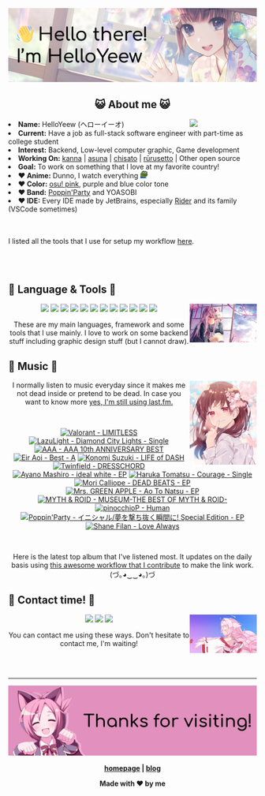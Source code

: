 <img src="welcome-banner.png" alt="Welcome!">

<h2 align="center">😺 About me 😺</h2> 
<href="https://music.apple.com/profile/HelloYeew"><img src="https://music-profile.rayriffy.com/theme/light.svg?uid=000318.14c819f20852410f9dbc0d2a5438f62b.0716" width="27%" align="right"></href>
<li><b>Name:</b> HelloYeew (ヘローイーオ)</li>
<li><b>Current:</b> Have a job as full-stack software engineer with part-time as college student</li>
<li><b>Interest:</b> Backend, Low-level computer graphic, Game development</li>
<li><b>Working On:</b> <a href="https://github.com/HelloYeew/kanna">kanna</a> | <a href="https://github.com/HelloYeew/asuna">asuna</a> | <a href="https://github.com/HelloYeew/chisato">chisato</a> | <a href="https://github.com/Rurusetto/rurusetto">rūrusetto</a> | Other open source</li>
<li><b>Goal:</b> To work on something that I love at my favorite country!</li>
<li><b>❤️ Anime:</b> Dunno, I watch everything <img src="twitch-emoji/YEP.png" width="3%" vertical-align="middle"></li>
<li><b>❤️ Color:</b> <a href="https://www.color-hex.com/color-palette/104633">osu! pink</a>, purple and blue color tone</li>
<li><b>❤️ Band:</b> <a href="https://bandori.fandom.com/wiki/Poppin%27Party">Poppin'Party</a> and YOASOBI</li>
<li><b>❤️ IDE:</b> Every IDE made by JetBrains, especially <a href="https://www.jetbrains.com/rider/">Rider</a> and its family</li> (VSCode sometimes)
<br>
<br>
<br>

<p>I listed all the tools that I use for setup my workflow <a href="https://github.com/HelloYeew/workflow-setup">here</a>.</p>

<br>
<br>

## 📇 Language & Tools 📇

<img src="knowledge-pic.png" width="27%" align="right">
<p align="center"><img src="https://img.shields.io/badge/-python-3776AB.svg?&style=for-the-badge&logo=python&logoColor=white"/> <img src="https://img.shields.io/badge/-django-092E20.svg?&style=for-the-badge&logo=django&logoColor=white"/> <img src="https://img.shields.io/badge/-csharp-239120.svg?&style=for-the-badge&logo=csharp&logoColor=white"/> <img src="https://img.shields.io/badge/-javascript-F7DF1E.svg?&style=for-the-badge&logo=javascript&logoColor=black"/> <img src="https://img.shields.io/badge/java-007396.svg?&style=for-the-badge&logo=java&logoColor=white"/> <img src="https://img.shields.io/badge/-html5-E34F26.svg?&style=for-the-badge&logo=html5&logoColor=white"/> <img src="https://img.shields.io/badge/-css3-1572B6.svg?&style=for-the-badge&logo=css3&logoColor=white"/> <img src="https://img.shields.io/badge/-nginx-009639.svg?&style=for-the-badge&logo=nginx&logoColor=white"/> <img src="https://img.shields.io/badge/-digitalocean-0080FF.svg?&style=for-the-badge&logo=digitalocean&logoColor=white"/> <img src="https://img.shields.io/badge/-svelte-FF3E00.svg?&style=for-the-badge&logo=svelte&logoColor=white"/> <img src="https://img.shields.io/badge/-tailwind CSS-06B6D4.svg?&style=for-the-badge&logo=Tailwind CSS&logoColor=white"/> <img src="https://img.shields.io/badge/-OpenGL-5586A4.svg?&style=for-the-badge&logo=OpenGL&logoColor=white"/>

<p align="center">These are my main languages, framework and some tools that I use mainly. I love to work on some backend stuff including graphic design stuff (but I cannot draw).</p>

## 🎵 Music 🎵

<img src="music-pic.png" width="27%" align="right">

<p align="center">I normally listen to music everyday since it makes me not dead inside or pretend to be dead. In case you want to know more <a href="https://www.last.fm/user/HelloYeew">yes, I'm still using last.fm.</p>
  
<br>

<!-- lastfm -->
<p align="center"><a href="https://www.last.fm/music/Valorant/LIMITLESS"><img src="https://lastfm.freetls.fastly.net/i/u/64s/9b533e4911f6cd03edff835167391cd3.jpg" title="Valorant - LIMITLESS"></a> <a href="https://www.last.fm/music/LazuLight/Diamond+City+Lights+-+Single"><img src="https://lastfm.freetls.fastly.net/i/u/64s/e2060688aca841c2a7ead6f09b31dc7c.jpg" title="LazuLight - Diamond City Lights - Single"></a> <a href="https://www.last.fm/music/AAA/AAA+10th+ANNIVERSARY+BEST"><img src="https://lastfm.freetls.fastly.net/i/u/64s/be910eafd0d4726fc403521769e96022.jpg" title="AAA - AAA 10th ANNIVERSARY BEST"></a> <a href="https://www.last.fm/music/Eir+Aoi/Best+-+A"><img src="https://lastfm.freetls.fastly.net/i/u/64s/21dc1aefe19c75d6092d1f3dbf886962.jpg" title="Eir Aoi - Best - A"></a> <a href="https://www.last.fm/music/Konomi+Suzuki/LIFE+of+DASH"><img src="https://lastfm.freetls.fastly.net/i/u/64s/b4d888c2b7942c733103d722484dcfd3.jpg" title="Konomi Suzuki - LIFE of DASH"></a> <a href="https://www.last.fm/music/Twinfield/DRESSCHORD"><img src="https://lastfm.freetls.fastly.net/i/u/64s/9dc7c9cddcdabe851ee4fc7b3385b383.jpg" title="Twinfield - DRESSCHORD"></a> <a href="https://www.last.fm/music/Ayano+Mashiro/ideal+white+-+EP"><img src="https://lastfm.freetls.fastly.net/i/u/64s/bd70759fa2a905f3e9b87ff3e992e4d6.png" title="Ayano Mashiro - ideal white - EP"></a> <a href="https://www.last.fm/music/Haruka+Tomatsu/Courage+-+Single"><img src="https://lastfm.freetls.fastly.net/i/u/64s/ae24dd4cf7abecd452dc3ddc99f41d8c.jpg" title="Haruka Tomatsu - Courage - Single"></a> <a href="https://www.last.fm/music/Mori+Calliope/DEAD+BEATS+-+EP"><img src="https://lastfm.freetls.fastly.net/i/u/64s/e54e672590d41ec44b4c21219bbf90e8.png" title="Mori Calliope - DEAD BEATS - EP"></a> <a href="https://www.last.fm/music/Mrs.+GREEN+APPLE/Ao+To+Natsu+-+EP"><img src="https://lastfm.freetls.fastly.net/i/u/64s/9573312503ccf3da30a3c96f0b4d07cd.jpg" title="Mrs. GREEN APPLE - Ao To Natsu - EP"></a> <a href="https://www.last.fm/music/MYTH+&+ROID/MUSEUM-THE+BEST+OF+MYTH+&+ROID-"><img src="https://lastfm.freetls.fastly.net/i/u/64s/36337f56da36191ef24208b6c1361d23.jpg" title="MYTH & ROID - MUSEUM-THE BEST OF MYTH & ROID-"></a> <a href="https://www.last.fm/music/pinocchioP/Human"><img src="https://lastfm.freetls.fastly.net/i/u/64s/c83d1456ecf82a0dd6865f69216ef1f7.jpg" title="pinocchioP - Human"></a> <a href="https://www.last.fm/music/Poppin%27Party/%E3%82%A4%E3%83%8B%E3%82%B7%E3%83%A3%E3%83%AB%2F%E5%A4%A2%E3%82%92%E6%92%83%E3%81%A1%E6%8A%9C%E3%81%8F%E7%9E%AC%E9%96%93%E3%81%AB!+Special+Edition+-+EP"><img src="https://lastfm.freetls.fastly.net/i/u/64s/d4f4f4426778b01c7f3d04ea471ecf77.jpg" title="Poppin'Party - イニシャル/夢を撃ち抜く瞬間に! Special Edition - EP"></a> <a href="https://www.last.fm/music/Shane+Filan/Love+Always"><img src="https://lastfm.freetls.fastly.net/i/u/64s/c62ab44b50111e8e78374209b4c0cfbd.jpg" title="Shane Filan - Love Always"></a> </p>

<br>

<p align="center">Here is the latest top album that I've listened most. It updates on the daily basis using <a href="https://github.com/melipass/lastfm-to-markdown/">this awesome workflow that I contribute</a> to make the link work. (づ｡◕‿‿◕｡)づ</p>

## 📝 Contact time! 📝

<img src="contact-pic.png" width="27%" align="right">

<p align="center"><a href="https://twitter.com/nonggummud" target="_blank"><img src="https://img.shields.io/badge/-nonggummud-1DA1F2.svg?&style=for-the-badge&logo=Twitter&logoColor=white"/></a> <a href="https://www.linkedin.com/in/helloyeew" target="_blank"><img src="https://img.shields.io/badge/-helloyeew-0A66C2.svg?&style=for-the-badge&logo=linkedin&logoColor=white"/></a> <a href="https://peerlist.io/helloyeew"><img src="https://img.shields.io/badge/-peerlist-00AA45.svg?&style=for-the-badge"/></a></p>

<p align="center">You can contact me using these ways. Don't hesitate to contact me, I'm waiting!</p>
<br>
<br>

---

<img src="bye-banner.png" alt="Thanks for visiting!">

<p align="center"><b><a href="https://www.helloyeew.dev">homepage</a> | <b><a href="https://story.helloyeew.dev/">blog</a></p>

<p align="center">Made with ❤️ by me</p>

